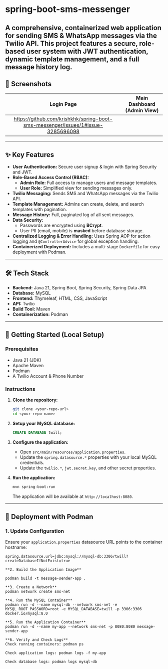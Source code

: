# spring-boot-sms-messenger
A comprehensive, containerized web application for sending SMS & WhatsApp messages via the Twilio API. This project features a secure, role-based user system with JWT authentication, dynamic template management, and a full message history log.
---

## 📸 Screenshots

| Login Page | Main Dashboard (Admin View) |
| :---: | :---: |
| https://github.com/krishkhk/spring-boot-sms-messenger/issues/1#issue-3285696098 |

---

## ✨ Key Features

- **User Authentication:** Secure user signup & login with Spring Security and JWT.
- **Role-Based Access Control (RBAC):**
    - **Admin Role:** Full access to manage users and message templates.
    - **User Role:** Simplified view for sending messages only.
- **Twilio Messaging:** Sends SMS and WhatsApp messages via the Twilio API.
- **Template Management:** Admins can create, delete, and search templates with pagination.
- **Message History:** Full, paginated log of all sent messages.
- **Data Security:**
    - Passwords are encrypted using **BCrypt**.
    - User PII (email, mobile) is **masked** before database storage.
- **Centralized Logging & Error Handling:** Uses Spring AOP for action logging and `@ControllerAdvice` for global exception handling.
- **Containerized Deployment:** Includes a multi-stage `Dockerfile` for easy deployment with Podman.

---


## 🛠️ Tech Stack

- **Backend:** Java 21, Spring Boot, Spring Security, Spring Data JPA
- **Database:** MySQL
- **Frontend:** Thymeleaf, HTML, CSS, JavaScript
- **API:** Twilio
- **Build Tool:** Maven
- **Containerization:** Podman

---

## 🚀 Getting Started (Local Setup)

### Prerequisites

- Java 21 (JDK)
- Apache Maven
- Podman
- A Twilio Account & Phone Number

### Instructions

1.  **Clone the repository:**
    ```bash
    git clone <your-repo-url>
    cd <your-repo-name>
    ```
2.  **Setup your MySQL database:**
    ```sql
    CREATE DATABASE twill;
    ```
3.  **Configure the application:**
    - Open `src/main/resources/application.properties`.
    - Update the `spring.datasource.*` properties with your local MySQL credentials.
    - Update the `twilio.*`, `jwt.secret.key`, and other secret properties.

4.  **Run the application:**
    ```bash
    mvn spring-boot:run
    ```
    The application will be available at `http://localhost:8080`.

---

## 🐳 Deployment with Podman

### 1. Update Configuration
Ensure your `application.properties` datasource URL points to the container hostname:
```properties
spring.datasource.url=jdbc:mysql://mysql-db:3306/twill?createDatabaseIfNotExist=true

**2. Build the Application Image**

podman build -t message-sender-app .

**3. Create a Network**
podman network create sms-net

**4. Run the MySQL Container**
podman run -d --name mysql-db --network sms-net -e MYSQL_ROOT_PASSWORD=root -e MYSQL_DATABASE=twill -p 3306:3306 docker.io/mysql:8.0

**5. Run the Application Container**
podman run -d --name my-app --network sms-net -p 8080:8080 message-sender-app

**6. Verify and Check Logs**
Check running containers: podman ps

Check application logs: podman logs -f my-app

Check database logs: podman logs mysql-db
